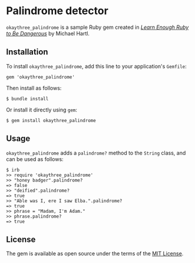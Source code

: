 # Palindrome detector

`okaythree_palindrome` is a sample Ruby gem created in [*Learn Enough Ruby to Be Dangerous*](https://www.learnenough.com/ruby-tutorial) by Michael Hartl.

## Installation

To install `okaythree_palindrome`, add this line to your application's `Gemfile`:

```
gem 'okaythree_palindrome'
```

Then install as follows:

```
$ bundle install
```

Or install it directly using `gem`:

```
$ gem install okaythree_palindrome
```

## Usage

`okaythree_palindrome` adds a `palindrome?` method to the `String` class, and can be used as follows:

```
$ irb
>> require 'okaythree_palindrome'
>> "honey badger".palindrome?
=> false
>> "deified".palindrome?
=> true
>> "Able was I, ere I saw Elba.".palindrome?
=> true
>> phrase = "Madam, I'm Adam."
>> phrase.palindrome?
=> true
```

## License

The gem is available as open source under the terms of the [MIT License](https://opensource.org/licenses/MIT).
